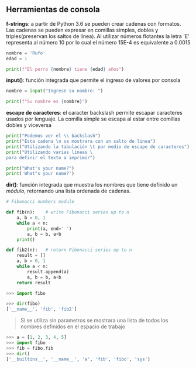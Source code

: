 ## Herramientas de consola

**f-strings**: a partir de Python 3.6 se pueden crear cadenas con formatos. Las cadenas se pueden expresar en comillas simples, dobles y triples(preservan los saltos de línea). Al utilizar números flotantes la letra 'E' representa al número 10 por lo cual el número 15E-4 es equivalente a 0.0015

```python
nombre = 'Rufo'
edad = 1

print(f"El perro {nombre} tiene {edad} años")
``` 

**input()**: función integrada que permite el ingreso de valores por consola

```python
nombre = input("Ingrese su nombre: ")

print(f"Su nombre es {nombre}")
``` 

**escape de caracteres**: el caracter backslash permite escapar caracteres usados por lenguaje. La comilla simple se escapa al estar entre comillas dobles y viceversa

```python
print("Podemos ver el \\ backslash")
print("Esta cadena \n se mostrara con un salto de linea") 
print("Utilizando la tabulación \t por medio de escape de caracteres") 
print("Utilizando varias lineas \
para definir el texto a imprimir")

print("What's your name?")
print('What"s your name?') 
``` 

**dir()**: función integrada que muestra los nombres que tiene definido un *módulo*, retornando una lista ordenada de cadenas.

```python
# Fibonacci numbers module

def fib(n):    # write Fibonacci series up to n
    a, b = 0, 1
    while a < n:
        print(a, end=' ')
        a, b = b, a+b
    print()

def fib2(n):   # return Fibonacci series up to n
    result = []
    a, b = 0, 1
    while a < n:
        result.append(a)
        a, b = b, a+b
    return result

>>> import fibo

>>> dir(fibo)
['__name__', 'fib', 'fib2']
```
> Si se utiliza sin parametros se mostrara una lista de todos los nombres definidos en el espacio de trabajo

```python
>>> a = [1, 2, 3, 4, 5]
>>> import fibo
>>> fib = fibo.fib
>>> dir()
['__builtins__', '__name__', 'a', 'fib', 'fibo', 'sys']
```

